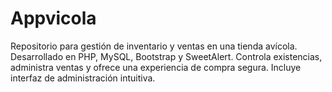 # Appvicola
Repositorio para gestión de inventario y ventas en una tienda avícola. Desarrollado en PHP, MySQL, Bootstrap y SweetAlert. Controla existencias, administra ventas y ofrece una experiencia de compra segura. Incluye interfaz de administración intuitiva.
